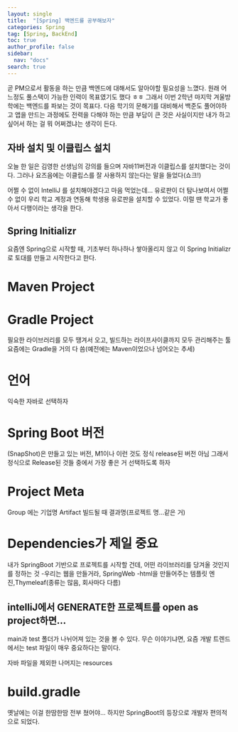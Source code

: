```yaml
---
layout: single
title:  "[Spring] 백엔드를 공부해보자"
categories: Spring
tag: [Spring, BackEnd]
toc: true
author_profile: false
sidebar:
  nav: "docs"
search: true
---
```


곧 PM으로서 활동을 하는 만큼 백엔드에 대해서도 알아야할 필요성을 느꼈다.
원래 어느정도 풀스택이 가능한 인력이 목표였기도 했다 ㅎㅎ
그래서 이번 2학년 마지막 겨울방학에는 백엔드를 파보는 것이 목표다.
다음 학기의 문해기를 대비해서 백준도 풀어야하고
앱을 만드는 과정에도 전력을 다해야 하는 만큼 부담이 큰 것은 사실이지만
내가 하고 싶어서 하는 걸 뭐 어쩌겠냐는 생각이 든다.

## 자바 설치 및 이클립스 설치
오늘 한 일은 김영한 선생님의 강의를 들으며 자바11버전과 이클립스를 설치했다는 것이다.
그러나 요즈음에는 이클립스를 잘 사용하지 않는다는 말을 들었다(쇼크!)

어쩔 수 없이 IntelliJ 를 설치해야겠다고 마음 먹었는데...
유로판이 더 탐나보여서 어쩔 수 없이 우리 학교 계정과 연동해 학생용 유로판을 설치할 수 있었다.
이럴 땐 학교가 좋아서 다행이라는 생각을 한다.

## Spring Initializr
요즘엔 Spring으로 시작할 때, 기초부터 하나하나 쌓아올리지 않고 이 Spring Initializr로 토대를 만들고 시작한다고 한다.
# Maven Project
# Gradle Project
필요한 라이브러리를 모두 땡겨서 오고, 빌드하는 라이프사이클까지 모두 관리해주는 툴
요즘에는 Gradle을 거의 다 씀(예전에는 Maven이었으나 넘어오는 추세)

# 언어
익숙한 자바로 선택하자

# Spring Boot 버전
(SnapShot)은 만들고 있는 버전, M1이나 이런 것도 정식 release된 버전 아님
그래서 정식으로 Release된 것들 중에서 가장 좋은 거 선택하도록 하자

# Project Meta
Group 에는 기업명
Artifact 빌드될 때 결과명(프로젝트 명...같은 거)

# Dependencies가 제일 중요
내가 SpringBoot 기반으로 프로젝트를 시작할 건데, 어떤 라이브러리를 당겨올 것인지를 정하는 것
-우리는 웹을 만들거라, SpringWeb
-html을 만들어주는 템플릿 엔진,Thymeleaf(종류는 많음, 회사마다 다름)


## intelliJ에서 GENERATE한 프로젝트를 open as project하면...
main과 test 폴더가 나뉘어져 있는 것을 볼 수 있다.
무슨 이야기냐면, 요즘 개발 트렌드에서는 test 파일이 매우 중요하다는 말이다.

자바 파일을 제외한 나머지는 resources 

# build.gradle
옛날에는 이걸 한땀한땀 전부 쳤어야...
하지만 SpringBoot의 등장으로 개발자 편의적으로 되었다.



